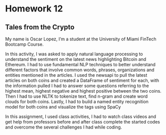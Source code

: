 # Homework 12

## Tales from the Crypto

My name is Oscar Lopez, I’m a student at the University of Miami FinTech Bootcamp Course.

In this activity, I was asked to apply natural language processing to understand the sentiment on the latest news highlighting Bitcoin and Ethereum. I had to use fundamental NLP techniques to better understand different factors that involve common words, phrases, organizations and entities mentioned in the articles. 
I used the newsapi to pull the latest articles on both coins and created a DataFrame of sentiment for each, with the information pulled I had to answer some questions referring to the highest mean, highest negative and highest positive between the two coins. Then I had to use NLTK to tokenize text, find n-gram and create word clouds for both coins. Lastly, I had to build a named entity recognition model for both coins and visualize the tags using SpaCy

In this assignment, I used class activities, I had to watch class videos and get help from professors before and after class complete the started codes and overcome the several challenges I had while coding.
